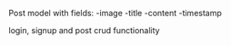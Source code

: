 Post model with fields:
-image
-title
-content
-timestamp

login, signup and post crud functionality